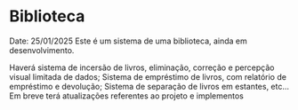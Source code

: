 # Biblioteca 
Date: 25/01/2025
Este é um sistema de uma biblioteca, ainda em desenvolvimento.

Haverá sistema de incersão de livros, eliminação, correção e percepção visual limitada de dados;
Sistema de empréstimo de livros, com relatório de empréstimo e devolução;
Sistema de separação de livros em estantes, etc...
Em breve terá atualizações referentes ao projeto e implementos
